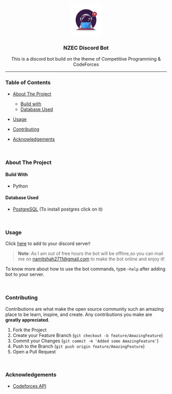 <p align="center">
<img src="/images/icon.jpg"  width=100/>
</p>

<h3 align='center'>NZEC Discord Bot</h3>

<p align='center'>
    This is a discord bot build on the theme of Competitive Programming & CodeForces
</p>

-------------

<h3>Table of Contents</h3>

* [About The Project](#about-the-project)
  * [Build with](#build-with)
  * [Database Used](#database-used)

* [Usage](#usage)
* [Contributing](#contributing)
* [Acknowledgements](#acknowledgements)


<br>

### About The Project

#### Build With

* Python

#### Database Used

* [PostgreSQL](https://www.postgresql.org/) (To install postgres click on it)



<br>

### Usage

Click [here](http://bit.ly/nzec_bot) to add to your discord server!

> **Note**: As I am out of free hours the bot will be offline,so you can mail me on namitshah2711@gmail.com to make the bot online and enjoy it!

To know more about how to use the bot commands, type `~help` after adding bot to your server.


<br>

### Contributing

Contributions are what make the open source community such an amazing place to be learn, inspire, and create. Any contributions you make are **greatly appreciated**.

1. Fork the Project
2. Create your Feature Branch (`git checkout -b feature/AmazingFeature`)
3. Commit your Changes (`git commit -m 'Added some AmazingFeature'`)
4. Push to the Branch (`git push origin feature/AmazingFeature`)
5. Open a Pull Request


<br>

### Acknowledgements

* [Codeforces API](https://codeforces.com/apiHelp)
